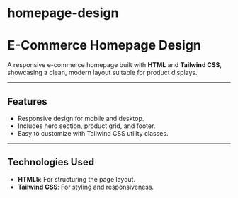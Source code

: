 # homepage-design
# **E-Commerce Homepage Design**

A responsive e-commerce homepage built with **HTML** and **Tailwind CSS**, showcasing a clean, modern layout suitable for product displays.

---

## **Features**
- Responsive design for mobile and desktop.
- Includes hero section, product grid, and footer.
- Easy to customize with Tailwind CSS utility classes.

---

## **Technologies Used**
- **HTML5**: For structuring the page layout.
- **Tailwind CSS**: For styling and responsiveness.

